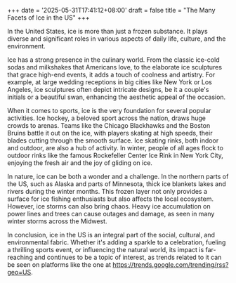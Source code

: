 +++
date = '2025-05-31T17:41:12+08:00'
draft = false
title = "The Many Facets of Ice in the US"
+++

In the United States, ice is more than just a frozen substance. It plays diverse and significant roles in various aspects of daily life, culture, and the environment. 

Ice has a strong presence in the culinary world. From the classic ice-cold sodas and milkshakes that Americans love, to the elaborate ice sculptures that grace high-end events, it adds a touch of coolness and artistry. For example, at large wedding receptions in big cities like New York or Los Angeles, ice sculptures often depict intricate designs, be it a couple's initials or a beautiful swan, enhancing the aesthetic appeal of the occasion. 

When it comes to sports, ice is the very foundation for several popular activities. Ice hockey, a beloved sport across the nation, draws huge crowds to arenas. Teams like the Chicago Blackhawks and the Boston Bruins battle it out on the ice, with players skating at high speeds, their blades cutting through the smooth surface. Ice skating rinks, both indoor and outdoor, are also a hub of activity. In winter, people of all ages flock to outdoor rinks like the famous Rockefeller Center Ice Rink in New York City, enjoying the fresh air and the joy of gliding on ice. 

In nature, ice can be both a wonder and a challenge. In the northern parts of the US, such as Alaska and parts of Minnesota, thick ice blankets lakes and rivers during the winter months. This frozen layer not only provides a surface for ice fishing enthusiasts but also affects the local ecosystem. However, ice storms can also bring chaos. Heavy ice accumulation on power lines and trees can cause outages and damage, as seen in many winter storms across the Midwest. 

In conclusion, ice in the US is an integral part of the social, cultural, and environmental fabric. Whether it's adding a sparkle to a celebration, fueling a thrilling sports event, or influencing the natural world, its impact is far-reaching and continues to be a topic of interest, as trends related to it can be seen on platforms like the one at https://trends.google.com/trending/rss?geo=US.